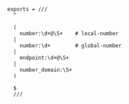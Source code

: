    exports = ///
      ^

      (
        number:\d+@\S+    # local-number
      |
        number:\d+        # global-number
      |
        endpoint:\d+@\S+
      |
        number_domain:\S+
      )

      $
      ///

